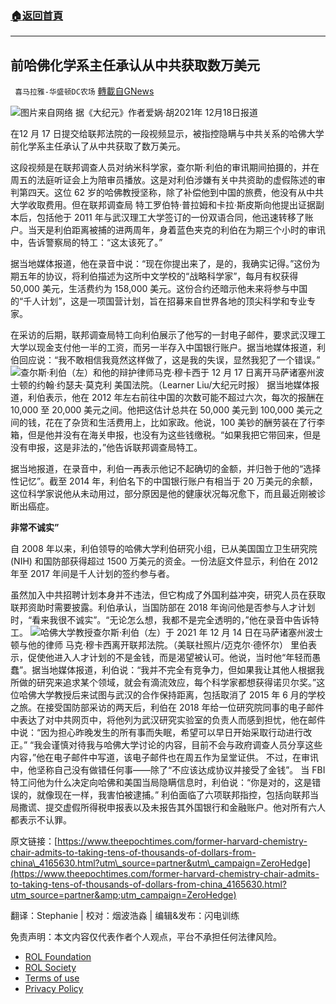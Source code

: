 ###  [:house:返回首頁](https://github.com/ourhimalayas/txt)
---


## 前哈佛化学系主任承认从中共获取数万美元
` 喜马拉雅-华盛顿DC农场` [轉載自GNews](https://gnews.org/zh-hans/1776073/)

![](https://assets.gnews.org/wp-content/uploads/2021/12/图片1-105.png)图片来自网络
据《大纪元》作者爱娲·胡2021年 12月18日报道

在12 月 17 日提交给联邦法院的一段视频显示，被指控隐瞒与中共关系的哈佛大学前化学系主任承认了从中共获取了数万美元。

这段视频是在联邦调查人员对纳米科学家，查尔斯·利伯的审讯期间拍摄的，并在周五的法庭听证会上为陪审员播放。这是对利伯涉嫌有关中共资助的虚假陈述的审判第四天。这位 62 岁的哈佛教授坚称，除了补偿他到中国的旅费，他没有从中共大学收取费用。但在联邦调查局 特工罗伯特·普拉姆和卡拉·斯皮斯向他提出证据副本后，包括他于 2011 年与武汉理工大学签订的一份双语合同，他迅速转移了账户。当天是利伯距离被捕的进两周年，身着蓝色夹克的利伯在为期三个小时的审讯中，告诉警察局的特工：“这太该死了。”

据当地媒体报道，他在录音中说：“现在你提出来了，是的，我确实记得。”这份为期五年的协议，将利伯描述为这所中文学校的“战略科学家”，每月有权获得 50,000 美元，生活费约为 158,000 美元。这份合约还暗示他未来将参与中国的“千人计划”，这是一项国营计划，旨在招募来自世界各地的顶尖科学和专业专家。

在采访的后期，联邦调查局特工向利伯展示了他写的一封电子邮件，要求武汉理工大学以现金支付他一半的工资，而另一半存入中国银行账户。据当地媒体报道，利伯回应说：“我不敢相信我竟然这样做了，这是我的失误，显然我犯了一个错误。”
![](https://assets.gnews.org/wp-content/uploads/2021/12/图片2-27.png)查尔斯·利伯（左）和他的辩护律师马克·穆卡西于 12 月 17 日离开马萨诸塞州波士顿的约翰·约瑟夫·莫克利 美国法院。（Learner Liu/大纪元时报）
据当地媒体报道，利伯表示，他在 2012 年左右前往中国的次数可能不超过六次，每次的报酬在 10,000 至 20,000 美元之间。他把这估计总共在 50,000 美元到 100,000 美元之间的钱，花在了杂货和生活费用上，比如家政。他说，100 美钞的酬劳装在了行李箱，但是他并没有在海关申报，也没有为这些钱缴税。“如果我把它带回来，但是没有申报，这是非法的，”他告诉联邦调查局特工。

据当地报道，在录音中，利伯一再表示他记不起确切的金额，并归咎于他的“选择性记忆”。截至 2014 年，利伯名下的中国银行账户有相当于 20 万美元的余额，这位科学家说他从未动用过，部分原因是他的健康状况每况愈下，而且最近刚被诊断出癌症。

**非常不诚实”**

自 2008 年以来，利伯领导的哈佛大学利伯研究小组，已从美国国立卫生研究院 (NIH) 和国防部获得超过 1500 万美元的资金。一份法庭文件显示，利伯在 2012 年至 2017 年间是千人计划的签约参与者。

虽然加入中共招聘计划本身并不违法，但它构成了外国利益冲突，研究人员在获取联邦资助时需要披露。利伯承认，当国防部在 2018 年询问他是否参与人才计划时，“看来我很不诚实”。“无论怎么想，我都不是完全透明的，”他在录音中告诉特工。
![](https://assets.gnews.org/wp-content/uploads/2021/12/图片3-12.png)哈佛大学教授查尔斯·利伯（左）于 2021 年 12 月 14 日在马萨诸塞州波士顿与他的律师 马克·穆卡西离开联邦法院。（美联社照片/迈克尔·德怀尔）
里伯表示，促使他进入人才计划的不是金钱，而是渴望被认可。他说，当时他“年轻而愚蠢”。据当地媒体报道，利伯说：“我并不完全有竞争力，但如果我让其他人根据我所做的研究来追求某个领域，就会有滴流效应，每个科学家都想获得诺贝尔奖。”这位哈佛大学教授后来试图与武汉的合作保持距离，包括取消了 2015 年 6 月的学校之旅。在接受国防部采访的两天后，利伯在 2018 年给一位研究院同事的电子邮件中表达了对中共网页中，将他列为武汉研究实验室的负责人而感到担忧，他在邮件中说：“因为担心昨晚发生的所有事而失眠，希望可以早日开始采取行动进行改正。”
 “我会谨慎对待我与哈佛大学讨论的内容，目前不会与政府调查人员分享这些内容，”他在电子邮件中写道，该电子邮件也在周五作为呈堂证供。
 不过，在审讯中，他坚称自己没有做错任何事——除了“不应该达成协议并接受了金钱”。
 当 FBI 特工问他为什么决定向哈佛和美国当局隐瞒信息时，利伯说：“你是对的，这是错误的，就像现在一样，我害怕被逮捕。”
 利伯面临了六项联邦指控，包括向联邦当局撒谎、提交虚假所得税申报表以及未报告其外国银行和金融账户。他对所有六人都表示不认罪。

原文链接：[https://www.theepochtimes.com/former-harvard-chemistry-chair-admits-to-taking-tens-of-thousands-of-dollars-from-china\_4165630.html?utm\_source=partner&utm\_campaign=ZeroHedge](https://www.theepochtimes.com/former-harvard-chemistry-chair-admits-to-taking-tens-of-thousands-of-dollars-from-china_4165630.html?utm_source=partner&amp;utm_campaign=ZeroHedge)







翻译：Stephanie | 校对：烟波浩淼 | 编辑&发布：闪电训练

 

免责声明：本文内容仅代表作者个人观点，平台不承担任何法律风险。

- [ROL Foundation](https://rolfoundation.org/)
- [ROL Society](https://rolsociety.org/)
- [Terms of use](https://gnews.org/terms-of-use-3/)
- [Privacy Policy](https://gnews.org/privacy-policy/)
